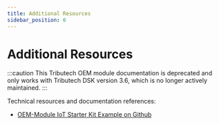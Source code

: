 ```yaml
---
title: Additional Resources
sidebar_position: 6
---
```


# Additional Resources

:::caution
This Tributech OEM module documentation is deprecated and only works with Tributech DSK version 3.6, which is no longer actively maintained.
:::

Technical resources and documentation references:

- [OEM-Module IoT Starter Kit Example on Github](https://github.com/tributech-solutions/tributech-oem-module-iot-kit-examples)